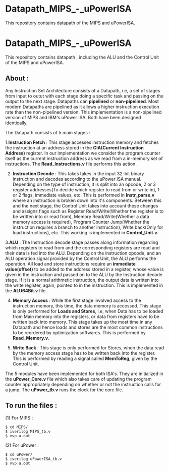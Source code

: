 # Datapath_MIPS_-_uPowerISA
This repository contains datapath of the MIPS and uPowerISA.

# Datapath_MIPS_-_uPowerISA
This repository contains datapath , including the ALU and the Control Unit of the MIPS and uPowerISA.

## About : 

Any Instruction Set Architecture consists of a Datapath, i.e, a set of stages from input to outut with each stage doing a specific task and passing on the output to the next stage. Datapaths can **pipelined** or **non-pipelined**. Most modern Datapaths are pipelined as it allows a higher instruction execution rate than the non-pipelined version. This implementation is a non-pipelined version of MIPS and IBM's uPower ISA. Both have been designed identically.

The Datapath consists of 5 main stages : 

1.**Instruction Fetch** : This stage accesses instruction memory and fetches the instruction at an address stored in the **CIA(Current Instruction Address)** register. In our implementation we consider the program counter itself as the current instruction address as we read from a in-memory set of instructions. The **Read_Instructions.v** file performs this action.

2. **Instruction Decode** : This takes takes in the input 32-bit binary instruction and decodes according to the uPower ISA manual. Depending on the type of instruction, it is split into an opcode, 2 or 3 register addresses(To decide which register to read from or write in), 1 or 2 flags, immediate values, etc.
This is performed in **Instr_parse.v** where an instruction is broken down into it's components. Between this and the next stage, the Control Unit takes into account these changes and assigns flags such as Register Read/Write(Whether the register is to be written into or read from), Memory Read/Write(Whether a data memory access is required), Program Counter Jump(Whether the instruction requires a branch to another instruction), Write back(Only for load instructions), etc. This working is implemented in **Control_Unit.v**.

3.**ALU** : The Instruction decode stage passes along information regarding which registers to read from and the corresponding registers are read and their data is fed into the ALU. Depending on the instruction opcode, and an ALU operation signal provided by the Control Unit, the ALU performs the operation. All load and store instructions require an **immediate value(offset)** to be added to the address stored in a register, whose value is given in the instruction and passed on to the ALU by the Instruction decode stage. If it is a normal arithmetic instruction, the output data is written into the write register, again, pointed to in the instruction. This is implemented in the **ALU64Bit.v** file.

4. **Memory Access** : While the first stage involved access to the instruction memory, this time, the data memory is accessed. This stage is only performed for **Loads and Stores**, i.e, when Data has to be loaded from Main memory into the registers, or data from registers have to be written back into memory. This stage takes up the most time in any Datapath and hence loads and stores are the most common instructions to be reordered by optimization softwares. This is performed by **Read_Memory.v**.

5. **Write Back** : This stage is only performed for Stores, when the data read by the memory access stage has to be written back into the register. This is performed by reading a signal called **MemToReg**, given by the Control Unit.

The 5 modules have been implemented for both ISA's. They are initialized in the **uPower_Core.v** file which also takes care of updating the program counter appropriately depending on whether or not the instruction calls for a jump. The **uPower_tb.v** runs the clock for the core file.


## To run the files : 

(1) For MIPS : 

    $ cd MIPS/
    $ iverilog MIPS_tb.v
    $ vvp a.out

(2) For uPower : 

    $ cd uPower/
    $ iverilog uPowerISA_tb.v
    $ vvp a.out
